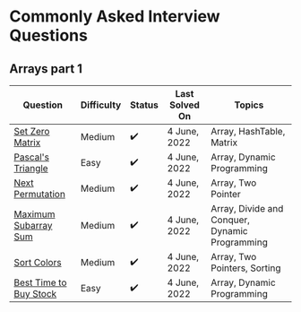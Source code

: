 # Commonly Asked Interview Questions

## Arrays part 1

| Question                      | Difficulty | Status | Last Solved On    | Topics  | 
| -----------------             |-----       |-----   | -----------       | ------  |
| [Set Zero Matrix](./common-problems/arrays/SetZeroMatrix.md)               | Medium     | :heavy_check_mark:  | 4 June, 2022      | Array, HashTable, Matrix
| [Pascal's Triangle](./common-problems/arrays/PascalTriangle.md)            | Easy       | :heavy_check_mark:  | 4 June, 2022      |   Array, Dynamic Programming
| [Next Permutation](./common-problems/arrays/NextPermutation.md)            | Medium     |  :heavy_check_mark:   | 4 June, 2022      | Array, Two Pointer
| [Maximum Subarray Sum](./common-problems/arrays/MaxSubArraySum.md)         | Medium     |  :heavy_check_mark:   | 4 June, 2022      | Array, Divide and Conquer, Dynamic Programming
| [Sort Colors](./common-problems/arrays/SortColors.md)                      | Medium     |  :heavy_check_mark:   | 4 June, 2022      | Array, Two Pointers, Sorting
| [Best Time to Buy Stock](./common-problems/arrays/BuySellStocks.md)        | Easy       |  :heavy_check_mark: | 4 June, 2022      | Array, Dynamic Programming
